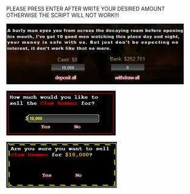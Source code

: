 ﻿PLEASE PRESS ENTER AFTER WRITE YOUR DESIRED AMOUNT OTHERWISE THE SCRIPT WILL NOT WORK!!! 

![bank-script-example](https://raw.githubusercontent.com/eriickz/df1-amount-prettier/main/bank-script-example.png)

![marketplace-script-example](https://github.com/eriickz/df1-amount-prettier/blob/main/marketplace-script-example.png?raw=true)

![marketplace-script-example-2](https://github.com/eriickz/df1-amount-prettier/blob/main/marketplace-script-example-2.png?raw=true)
